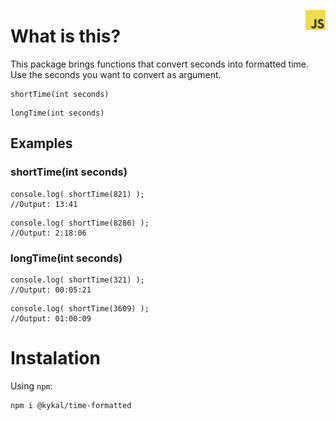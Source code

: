 [<img align="right" alt="JavaScript" width="32px" src="https://raw.githubusercontent.com/github/explore/main/topics/javascript/javascript.png" />][JavaScript_Site]

[JavaScript_Site]: https://developer.mozilla.org/en-US/docs/Web/JavaScript

# What is this?

This package brings functions that convert seconds into formatted time. Use the seconds you want to convert as argument.
```JS
shortTime(int seconds)
```
```JS
longTime(int seconds)
```

## Examples

### shortTime(int seconds)
```JS
console.log( shortTime(821) );
//Output: 13:41 
```
```JS
console.log( shortTime(8286) );
//Output: 2:18:06
```

### longTime(int seconds)
```JS
console.log( shortTime(321) );
//Output: 00:05:21
```
```JS
console.log( shortTime(3609) );
//Output: 01:00:09 
```

# Instalation

Using ``npm``:
```SSH
npm i @kykal/time-formatted
```